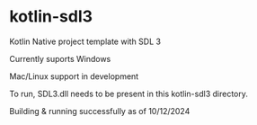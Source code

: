 # kotlin-sdl3
Kotlin Native project template with SDL 3

Currently suports Windows

Mac/Linux support in development

To run, SDL3.dll needs to be present in this kotlin-sdl3 directory.

Building & running successfully as of 10/12/2024
